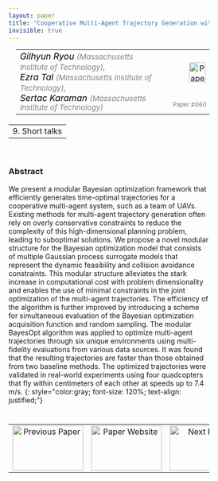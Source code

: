 ```yaml
---
layout: paper
title: "Cooperative Multi-Agent Trajectory Generation with Modular Bayesian Optimization"
invisible: true
---
```

<head>
<style>
* {
  box-sizing: border-box;
}

#myInput {
  background-position: 10px 10px;
  background-repeat: no-repeat;
  width: 100%;
  font-size: 100%;
  padding: 12px 20px 12px 40px;
  border: 1px solid #ddd;
  margin-bottom: 12px;
}

#myTable, #myTableA {
  border-collapse: collapse;
  width: 100%;
  border: 1px solid #ddd;
  font-size: 100%;
}

#myTable th, #myTable td, #myTableA th, #myTableA td {
  text-align: left;
  padding: 12px;
}

#myTable tr, #myTableA tr {
  border-bottom: 1px solid #ddd;
}

#myTable tr.header, #myTable tr:hover, #myTableA tr.header, #myTableA tr:hover {
  background-color: #f1f1f1;
}


#eventcounter1 a {
    font-size: 12px;
    color: #ffffff;
    display: block;
}

#eventcounter1 a:hover {
    text-decoration: none;
}

#eventcounter2 a {
    font-size: 12px;
    color: #ffffff;
    display: block;
}

#eventcounter2 a:hover {
    text-decoration: none;
}

</style>
</head>

<table width = "95%" style="padding-left: 15px; margin-left: auto; margin-right: 10px;">
<tr><td style = "vertical-align: top; padding-right: 25px;" rowspan="2">
<span style="color:black; font-size: 110%;"><i>
Gilhyun Ryou <span style="color:gray; font-size: 85%">(Massachusetts Institute of Technology)</span><span style="color:gray; font-size: 100%">,</span><br>
Ezra Tal <span style="color:gray; font-size: 85%">(Massachusetts Institute of Technology)</span><span style="color:gray; font-size: 100%">,</span><br>
Sertac Karaman <span style="color:gray; font-size: 85%">(Massachusetts Institute of Technology)</span>
</i></span>
</td>

<td style="text-align: right;"><a href="http://www.roboticsproceedings.org/rss18/p060.pdf"><img src="{{ site.baseurl }}/images/paper_link.png" alt="Paper Website" width = "33"  height = "40"/></a><br></td>
</tr>
<tr>
<td style="color:#777789; text-align:right; font-size: 75%; margin-right:10px;">Paper&nbsp;#060</td>
</tr>
</table>

<table width="80%" style="margin-top: 20px; margin-left: auto; margin-right: auto;">
  <tr>
    <td style="text-align:center;">9. Short talks</td>
  </tr>
</table>
<br>


### Abstract
We present a modular Bayesian optimization framework that efficiently generates time-optimal trajectories for a cooperative multi-agent system, such as a team of UAVs. Existing methods for multi-agent trajectory generation often rely on overly conservative constraints to reduce the complexity of this high-dimensional planning problem, leading to suboptimal solutions. We propose a novel modular structure for the Bayesian optimization model that consists of multiple Gaussian process surrogate models that represent the dynamic feasibility and collision avoidance constraints. This modular structure alleviates the stark increase in computational cost with problem dimensionality and enables the use of minimal constraints in the joint optimization of the multi-agent trajectories. The efficiency of the algorithm is further improved by introducing a scheme for simultaneous evaluation of the Bayesian optimization acquisition function and random sampling. The modular BayesOpt algorithm was applied to optimize multi-agent trajectories through six unique environments using multi-fidelity evaluations from various data sources. It was found that the resulting trajectories are faster than those obtained from two baseline methods. The optimized trajectories were validated in real-world experiments using four quadcopters that fly within centimeters of each other at speeds up to 7.4 m/s.
{: style="color:gray; font-size: 120%; text-align: justified;"}


<table width="100%" style="margin-top:40px;">
<tr>
    <td style="width: 30%; text-align: center;"><a href="{{ site.baseurl }}/program/papers/059/">
<img src="{{ site.baseurl }}/images/previous_paper_icon.png"
       alt="Previous Paper" width = "142"  height = "90"/> 
</a> </td>
<td style="text-align: center;"><a href="{{ site.baseurl }}/program/papers">
<img src="{{ site.baseurl }}/images/overview_icon.png"
       alt="Paper Website" width = "142"  height = "90"/> 
</a> </td>
    <td style="width: 30%; text-align: center;"><a href="{{ site.baseurl }}/program/papers/061/">
    <img src="{{ site.baseurl }}/images/next_paper_icon.png"
        alt="Next Paper" width = "142"  height = "90"/>
    </a></td>
</tr>
</table>
